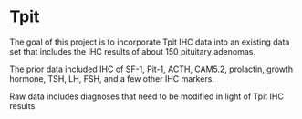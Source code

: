 # Tpit
The goal of this project is to incorporate Tpit IHC data into an existing data set that includes the IHC results of about 150 pituitary adenomas. 

The prior data included IHC of SF-1, Pit-1, ACTH, CAM5.2, prolactin, growth hormone, TSH, LH, FSH, and a few other IHC markers. 

Raw data includes diagnoses that need to be modified in light of Tpit IHC results. 
